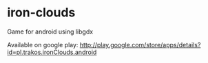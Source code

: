 iron-clouds
===========

Game for android using libgdx

Available on google play: http://play.google.com/store/apps/details?id=pl.trakos.ironClouds.android
